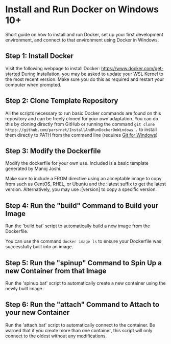# Install and Run Docker on Windows 10+
Short guide on how to install and run Docker, set up your first development environment, and connect to that environment using Docker in Windows.

## Step 1: Install Docker
Visit the following webpage to install Docker: https://www.docker.com/get-started
During installation, you may be asked to update your WSL Kernel to the most recent version. Make sure you do this as required and restart your computer when prompted.

## Step 2: Clone Template Repository
All the scripts necessary to run basic Docker commands are found on this repository and can be freely cloned for your own adaptation. You can do this by cloning directly from GitHub or running the command `git clone https://github.com/parsrnet/InstallAndRunDockerOnWindows .` to install them directly to PATH from the command line (requires [Git for Windows]( https://gitforwindows.org/))

## Step 3: Modify the Dockerfile
Modify the dockerfile for your own use. Included is a basic template generated by Manoj Joshi.

Make sure to include a FROM directive using an acceptable image to copy from such as CentOS, RHEL, or Ubuntu and the :latest suffix to get the latest version. Alternatively, you may use :\[version] to copy a specific version.

## Step 4: Run the "build" Command to Build your Image
Run the 'build.bat' script to automatically build a new image from the Dockerfile.

You can use the command `docker image ls` to ensure your Dockerfile was successfully built into an image.

## Step 5: Run the "spinup" Command to Spin Up a new Container from that Image
Run the 'spinup.bat' script to automatically create a new container using the newly built image.

## Step 6: Run the "attach" Command to Attach to your new Container
Run the 'attach.bat' script to automatically connect to the container. Be warned that if you create more than one container, this script will only connect to the oldest without any modifications.
